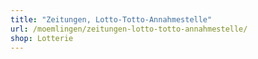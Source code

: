 ```yaml
---
title: "Zeitungen, Lotto-Totto-Annahmestelle"
url: /moemlingen/zeitungen-lotto-totto-annahmestelle/
shop: Lotterie
---
```

